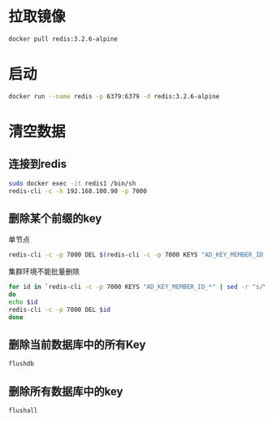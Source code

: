 拉取镜像
======
```Bash
docker pull redis:3.2.6-alpine
```


启动
======
```Bash
docker run --name redis -p 6379:6379 -d redis:3.2.6-alpine
```

清空数据
=====

连接到redis
-----
```bash
sudo docker exec -it redis1 /bin/sh
redis-cli -c -h 192.168.100.90 -p 7000
```
删除某个前缀的key
-----
单节点
```bash
redis-cli -c -p 7000 DEL $(redis-cli -c -p 7000 KEYS "AD_KEY_MEMBER_ID_*" | sed -r "s/\".*\"/$/g")
```


集群环境不能批量删除
```bash
for id in `redis-cli -c -p 7000 KEYS "AD_KEY_MEMBER_ID_*" | sed -r "s/\".*\"/$/g"`
do
echo $id
redis-cli -c -p 7000 DEL $id
done
```

删除当前数据库中的所有Key
-----
```Bash
flushdb
```

删除所有数据库中的key
------
```Bash
flushall
```